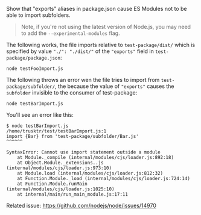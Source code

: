 Show that "exports" aliases in package.json cause ES Modules not to be able to import subfolders.

> Note, if you're not using the latest version of Node.js, you may need to add the `--experimental-modules` flag.

The following works, the file imports relative to `test-package/dist/` which is specified by value `"./": "./dist/"` of the `"exports"` field in `test-package/package.json`:

```
node testFooImport.js
```

The following throws an error wen the file tries to import from `test-package/subfolder/`, the because the value of `"exports"` causes the `subfolder`  invisible to the consumer of test-package:

```
node testBarImport.js
```

You'll see an error like this:


```
$ node testBarImport.js 
/home/trusktr/test/testBarImport.js:1
import {Bar} from 'test-package/subfolder/Bar.js'
^^^^^^

SyntaxError: Cannot use import statement outside a module
    at Module._compile (internal/modules/cjs/loader.js:892:18)
    at Object.Module._extensions..js (internal/modules/cjs/loader.js:973:10)
    at Module.load (internal/modules/cjs/loader.js:812:32)
    at Function.Module._load (internal/modules/cjs/loader.js:724:14)
    at Function.Module.runMain (internal/modules/cjs/loader.js:1025:10)
    at internal/main/run_main_module.js:17:11
```

Related issue: https://github.com/nodejs/node/issues/14970

